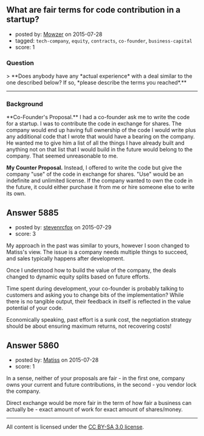 ## What are fair terms for code contribution in a startup?

- posted by: [Mowzer](https://stackexchange.com/users/1803081/mowzer) on 2015-07-28
- tagged: `tech-company`, `equity`, `contracts`, `co-founder`, `business-capital`
- score: 1

<h3>Question</h3>
> **Does anybody have any *actual experience* with a deal similar to the one described below? If so, *please describe the terms you reached*.**

<hr>
<h3>Background</h3>
**Co-Founder's Proposal.**
I had a co-founder ask me to write the code for a startup. I was to contribute the code in exchange for shares. The company would end up having full ownership of the code I would write plus any additional code that I wrote that would have a bearing on the company. He wanted me to give him a list of all the things I have already built and anything not on that list that I would build in the future would belong to the company. That seemed unreasonable to me.

**My Counter Proposal.**
Instead, I offered to write the code but give the company "use" of the code in exchange for shares. "Use" would be an indefinite and unlimited license. If the company wanted to own the code in the future, it could either purchase it from me or hire someone else to write its own.


## Answer 5885

- posted by: [stevenrcfox](https://stackexchange.com/users/42876/stevenrcfox) on 2015-07-29
- score: 3

My approach in the past was similar to yours, however I soon changed to Matiss's view. The issue is a company needs multiple things to succeed, and sales typically happens after development. 

Once I understood how to build the value of the company, the deals changed to dynamic equity splits based on future efforts. 

Time spent during development, your co-founder is probably talking to customers and asking you to change bits of the implementation? While there is no tangible output, their feedback in itself is reflected in the value potential of your code.

Economically speaking, past effort is a sunk cost, the negotiation strategy should be about ensuring maximum returns, not recovering costs!


## Answer 5860

- posted by: [Matiss](https://stackexchange.com/users/1819512/matiss) on 2015-07-28
- score: 1

In a sense, neither of your proposals are fair - in the first one, company owns your current and future contributions, in the second - you vendor lock the company.

Direct exchange would be more fair in the term of how fair a business can actually be - exact amount of work for exact amount of shares/money. 



---

All content is licensed under the [CC BY-SA 3.0 license](https://creativecommons.org/licenses/by-sa/3.0/).

